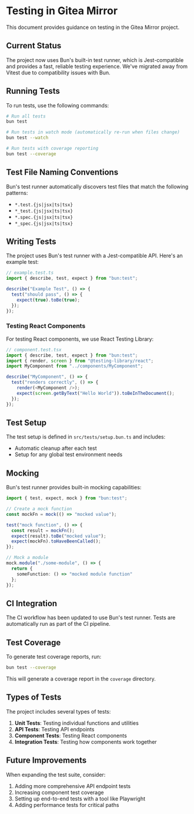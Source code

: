 # Testing in Gitea Mirror

This document provides guidance on testing in the Gitea Mirror project.

## Current Status

The project now uses Bun's built-in test runner, which is Jest-compatible and provides a fast, reliable testing experience. We've migrated away from Vitest due to compatibility issues with Bun.

## Running Tests

To run tests, use the following commands:

```bash
# Run all tests
bun test

# Run tests in watch mode (automatically re-run when files change)
bun test --watch

# Run tests with coverage reporting
bun test --coverage
```

## Test File Naming Conventions

Bun's test runner automatically discovers test files that match the following patterns:

- `*.test.{js|jsx|ts|tsx}`
- `*_test.{js|jsx|ts|tsx}`
- `*.spec.{js|jsx|ts|tsx}`
- `*_spec.{js|jsx|ts|tsx}`

## Writing Tests

The project uses Bun's test runner with a Jest-compatible API. Here's an example test:

```typescript
// example.test.ts
import { describe, test, expect } from "bun:test";

describe("Example Test", () => {
  test("should pass", () => {
    expect(true).toBe(true);
  });
});
```

### Testing React Components

For testing React components, we use React Testing Library:

```typescript
// component.test.tsx
import { describe, test, expect } from "bun:test";
import { render, screen } from "@testing-library/react";
import MyComponent from "../components/MyComponent";

describe("MyComponent", () => {
  test("renders correctly", () => {
    render(<MyComponent />);
    expect(screen.getByText("Hello World")).toBeInTheDocument();
  });
});
```

## Test Setup

The test setup is defined in `src/tests/setup.bun.ts` and includes:

- Automatic cleanup after each test
- Setup for any global test environment needs

## Mocking

Bun's test runner provides built-in mocking capabilities:

```typescript
import { test, expect, mock } from "bun:test";

// Create a mock function
const mockFn = mock(() => "mocked value");

test("mock function", () => {
  const result = mockFn();
  expect(result).toBe("mocked value");
  expect(mockFn).toHaveBeenCalled();
});

// Mock a module
mock.module("./some-module", () => {
  return {
    someFunction: () => "mocked module function"
  };
});
```

## CI Integration

The CI workflow has been updated to use Bun's test runner. Tests are automatically run as part of the CI pipeline.

## Test Coverage

To generate test coverage reports, run:

```bash
bun test --coverage
```

This will generate a coverage report in the `coverage` directory.

## Types of Tests

The project includes several types of tests:

1. **Unit Tests**: Testing individual functions and utilities
2. **API Tests**: Testing API endpoints
3. **Component Tests**: Testing React components
4. **Integration Tests**: Testing how components work together

## Future Improvements

When expanding the test suite, consider:

1. Adding more comprehensive API endpoint tests
2. Increasing component test coverage
3. Setting up end-to-end tests with a tool like Playwright
4. Adding performance tests for critical paths

